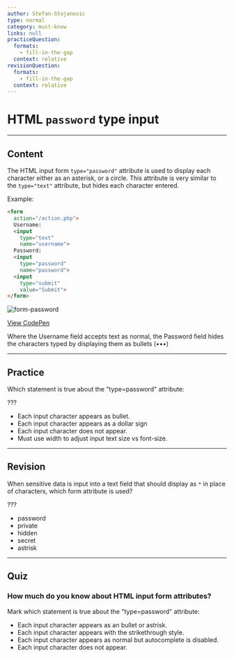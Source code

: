 ```yaml
---
author: Stefan-Stojanovic
type: normal
category: must-know
links: null
practiceQuestion:
  formats:
    - fill-in-the-gap
  context: relative
revisionQuestion:
  formats:
    - fill-in-the-gap
  context: relative
---
```


# HTML `password` type input


---

## Content

The HTML input form `type="password"` attribute is used to display each character either as an asterisk, or a circle. This attribute is very similar to the `type="text"` attribute, but hides each character entered.

Example:

```html
<form
  action="/action.php">
  Username:
  <input
    type="text"
    name="username">
  Password:
  <input
    type="password"
    name="password">
  <input
    type="submit"
    value="Submit">
</form>
```

![form-password](https://img.enkipro.com/89f4f7a3a325c22f41b0c757cc2c4b46.png)

[View CodePen](https://codepen.io/enkidevs/pen/dKwgVW)

Where the Username field accepts text as normal, the Password field hides the characters typed by displaying them as bullets (•••)


---

## Practice

Which statement is true about the "type=password" attribute:

???

- Each input character appears as bullet.
- Each input character appears as a dollar sign
- Each input character does not appear.
- Must use width to adjust input text size vs font-size.


---

## Revision

When sensitive data is input into a text field that should display as `*` in place of characters, which form attribute is used?

???

- password
- private
- hidden
- secret
- astrisk


---

## Quiz

### How much do you know about HTML input form attributes?


Mark which statement is true about the "type=password" attribute:

- Each input character appears as an bullet or astrisk.
- Each input character appears with the strikethrough style.
- Each input character appears as normal but autocomplete is disabled.
- Each input character does not appear.
